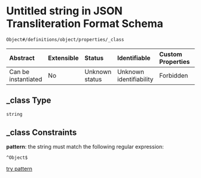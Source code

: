 # Untitled string in JSON Transliteration Format Schema

```txt
Object#/definitions/object/properties/_class
```



| Abstract            | Extensible | Status         | Identifiable            | Custom Properties | Additional Properties | Access Restrictions | Defined In                                                            |
| :------------------ | :--------- | :------------- | :---------------------- | :---------------- | :-------------------- | :------------------ | :-------------------------------------------------------------------- |
| Can be instantiated | No         | Unknown status | Unknown identifiability | Forbidden         | Allowed               | none                | [JTF.schema.json\*](../../out/JTF.schema.json "open original schema") |

## \_class Type

`string`

## \_class Constraints

**pattern**: the string must match the following regular expression:&#x20;

```regexp
^Object$
```

[try pattern](https://regexr.com/?expression=%5EObject%24 "try regular expression with regexr.com")
